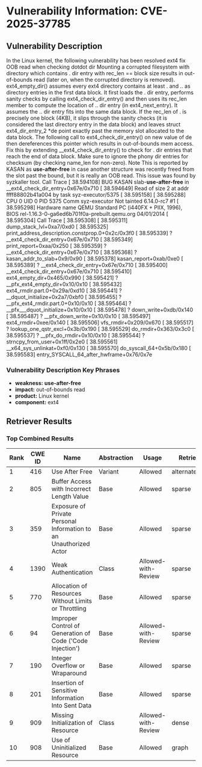 # Vulnerability Information: CVE-2025-37785

## Vulnerability Description
In the Linux kernel, the following vulnerability has been resolved ext4 fix OOB read when checking dotdot dir Mounting a corrupted filesystem with directory which contains . dir entry with rec_len == block size results in out-of-bounds read (later on, when the corrupted directory is removed). ext4_empty_dir() assumes every ext4 directory contains at least . and .. as directory entries in the first data block. It first loads the . dir entry, performs sanity checks by calling ext4_check_dir_entry() and then uses its rec_len member to compute the location of .. dir entry (in ext4_next_entry). It assumes the .. dir entry fits into the same data block. If the rec_len of . is precisely one block (4KB), it slips through the sanity checks (it is considered the last directory entry in the data block) and leaves struct ext4_dir_entry_2 *de point exactly past the memory slot allocated to the data block. The following call to ext4_check_dir_entry() on new value of de then dereferences this pointer which results in out-of-bounds mem access. Fix this by extending __ext4_check_dir_entry() to check for . dir entries that reach the end of data block. Make sure to ignore the phony dir entries for checksum (by checking name_len for non-zero). Note This is reported by KASAN as **use-after-free** in case another structure was recently freed from the slot past the bound, but it is really an OOB read. This issue was found by syzkaller tool. Call Trace [ 38.594108] BUG KASAN slab-**use-after-free** in __ext4_check_dir_entry+0x67e/0x710 [ 38.594649] Read of size 2 at addr ffff88802b41a004 by task syz-executor/5375 [ 38.595158] [ 38.595288] CPU 0 UID 0 PID 5375 Comm syz-executor Not tainted 6.14.0-rc7 #1 [ 38.595298] Hardware name QEMU Standard PC (i440FX + PIIX, 1996), BIOS rel-1.16.3-0-ga6ed6b701f0a-prebuilt.qemu.org 04/01/2014 [ 38.595304] Call Trace [ 38.595308] [ 38.595311] dump_stack_lvl+0xa7/0xd0 [ 38.595325] print_address_description.constprop.0+0x2c/0x3f0 [ 38.595339] ? __ext4_check_dir_entry+0x67e/0x710 [ 38.595349] print_report+0xaa/0x250 [ 38.595359] ? __ext4_check_dir_entry+0x67e/0x710 [ 38.595368] ? kasan_addr_to_slab+0x9/0x90 [ 38.595378] kasan_report+0xab/0xe0 [ 38.595389] ? __ext4_check_dir_entry+0x67e/0x710 [ 38.595400] __ext4_check_dir_entry+0x67e/0x710 [ 38.595410] ext4_empty_dir+0x465/0x990 [ 38.595421] ? __pfx_ext4_empty_dir+0x10/0x10 [ 38.595432] ext4_rmdir.part.0+0x29a/0xd10 [ 38.595441] ? __dquot_initialize+0x2a7/0xbf0 [ 38.595455] ? __pfx_ext4_rmdir.part.0+0x10/0x10 [ 38.595464] ? __pfx___dquot_initialize+0x10/0x10 [ 38.595478] ? down_write+0xdb/0x140 [ 38.595487] ? __pfx_down_write+0x10/0x10 [ 38.595497] ext4_rmdir+0xee/0x140 [ 38.595506] vfs_rmdir+0x209/0x670 [ 38.595517] ? lookup_one_qstr_excl+0x3b/0x190 [ 38.595529] do_rmdir+0x363/0x3c0 [ 38.595537] ? __pfx_do_rmdir+0x10/0x10 [ 38.595544] ? strncpy_from_user+0x1ff/0x2e0 [ 38.595561] __x64_sys_unlinkat+0xf0/0x130 [ 38.595570] do_syscall_64+0x5b/0x180 [ 38.595583] entry_SYSCALL_64_after_hwframe+0x76/0x7e

### Vulnerability Description Key Phrases
- **weakness:** **use-after-free**
- **impact:** out-of-bounds read
- **product:** Linux kernel
- **component:** ext4

## Retriever Results

### Top Combined Results

| Rank | CWE ID | Name | Abstraction | Usage  | Retrievers | Individual Scores |
|------|--------|------|-------------|-------|------------|-------------------|
| 1 | 416 | Use After Free | Variant | Allowed | alternate_terms | 1.000 |
| 2 | 805 | Buffer Access with Incorrect Length Value | Base | Allowed | sparse | 1.442 |
| 3 | 359 | Exposure of Private Personal Information to an Unauthorized Actor | Base | Allowed | sparse | 1.352 |
| 4 | 1390 | Weak Authentication | Class | Allowed-with-Review | sparse | 1.309 |
| 5 | 770 | Allocation of Resources Without Limits or Throttling | Base | Allowed | sparse | 1.247 |
| 6 | 94 | Improper Control of Generation of Code ('Code Injection') | Base | Allowed-with-Review | sparse | 1.233 |
| 7 | 190 | Integer Overflow or Wraparound | Base | Allowed | sparse | 1.211 |
| 8 | 201 | Insertion of Sensitive Information Into Sent Data | Base | Allowed | sparse | 1.209 |
| 9 | 909 | Missing Initialization of Resource | Class | Allowed-with-Review | dense | 0.550 |
| 10 | 908 | Use of Uninitialized Resource | Base | Allowed | graph | 0.003 |


